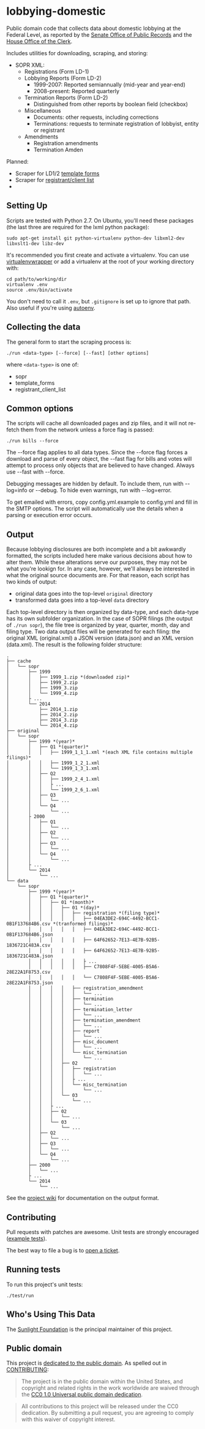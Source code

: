lobbying-domestic
=================

Public domain code that collects data about domestic lobbying at the Federal Level, as reported by the [Senate Office of Public Records](http://www.senate.gov/pagelayout/legislative/one_item_and_teasers/opr.htm) and the [House Office of the Clerk](http://clerk.house.gov/).

Includes utilities for downloading, scraping, and storing:

 - SOPR XML:
   - Registrations (Form LD-1)
   - Lobbying Reports (Form LD-2)
     - 1999-2007: Reported semiannually (mid-year and year-end)
     - 2008-present: Reported quarterly
   - Termination Reports (Form LD-2)
     - Distinguished from other reports by boolean field (checkbox)
   - Miscellaneous 
     - Documents: other requests, including corrections
     - Terminations: requests to terminate registration of lobbyist, entity or registrant
   - Amendments
     - Registration amendments
     - Termination Amden
 
Planned:

 - Scraper for LD1/2 [template forms](http://lobbyingdisclosure.house.gov/software.asp)
 - Scraper for [registrant/client list](http://www.senate.gov/pagelayout/legislative/one_item_and_teasers/clientlist_parent.htm)
 - 

Setting Up
----------

Scripts are tested with Python 2.7. On Ubuntu, you'll need these packages (the last three are required for the lxml python package):

    sudo apt-get install git python-virtualenv python-dev libxml2-dev libxslt1-dev libz-dev

It's recommended you first create and activate a virtualenv. You can use [virtualenvwrapper](https://bitbucket.org/dhellmann/virtualenvwrapper/) or add a virtualenv at the root of your working directory with:

    cd path/to/working/dir
    virtualenv .env
    source .env/bin/activate

You don't need to call it `.env`, but `.gitignore` is set up to ignore that path. Also useful if you're using [autoenv](https://github.com/kennethreitz/autoenv).

Collecting the data
-------------------

The general form to start the scraping process is:

    ./run <data-type> [--force] [--fast] [other options]

where `<data-type>` is one of:

  - sopr
  - template_forms
  - registrant_client_list

Common options
--------------

The scripts will cache all downloaded pages and zip files, and it will not re-fetch them from the network unless a force flag is passed:

    ./run bills --force

The --force flag applies to all data types. Since the --force flag forces a download and parse of every object, the --fast flag for bills and votes will attempt to process only objects that are believed to have changed. Always use --fast with --force.

Debugging messages are hidden by default. To include them, run with --log=info or --debug. To hide even warnings, run with --log=error.

To get emailed with errors, copy config.yml.example to config.yml and fill in the SMTP options. The script will automatically use the details when a parsing or execution error occurs.

Output
------

Because lobbying disclosures are both incomplete and a bit awkwardly formatted, the scripts included here make various decisions about how to alter them. While these alterations serve our purposes, they may not be what you're lookign for. In any case, however, we'll always be interested in what the original source documents are. For that reason, each script has two kinds of output:

  - original data goes into the top-level `original` directory
  - transformed data goes into a top-level `data` directory 
  
Each top-level directory is then organized by data-type, and each data-type has its own subfolder organization. In the case of SOPR filings (the output of `./run sopr`), the file tree is organized by year, quarter, month, day and filing type. Two data output files will be generated for each filing: the original XML (original.xml) a JSON version (data.json) and an XML version (data.xml). The result is the following folder structure:

    .
    ├── cache 
    │   └── sopr 
    │       ├── 1999
    │       │   ├── 1999_1.zip *(downloaded zip)*
    │       │   ├── 1999_2.zip
    │       │   ├── 1999_3.zip
    │       │   └── 1999_4.zip
    │       ├ ...
    │       └── 2014
    │           ├── 2014_1.zip
    │           ├── 2014_2.zip
    │           ├── 2014_3.zip
    │           └── 2014_4.zip
    ├── original 
    │   └── sopr 
    │       ├── 1999 *(year)*
    │       │   ├── Q1 *(quarter)*
    │       │   │   ├── 1999_1_1_1.xml *(each XML file contains multiple filings)*
    │       │   │   ├── 1999_1_2_1.xml
    │       │   │   └── 1999_1_3_1.xml
    │       │   ├── Q2
    │       │   │   ├── 1999_2_4_1.xml
    │       │   │   ├ ...
    │       │   │   └── 1999_2_6_1.xml
    │       │   ├── Q3
    │       │   │   └── ...
    │       │   └── Q4
    │       │       └── ...
    │       ├ 2000
    │       │   ├── Q1
    │       │   │   └── ...
    │       │   ├── Q2
    │       │   │   └── ...
    │       │   ├── Q3
    │       │   │   └── ...
    │       │   └── Q4
    │       │       └── ...
    │       ├ ...
    │       └── 2014
    │           └── ...
    └── data
        └── sopr 
            ├── 1999 *(year)*
            │   ├── Q1 *(quarter)*
            │   │   ├── 01 *(month)*
            │   │   │   ├── 01 *(day)*
            │   │   │   │   ├── registration *(filing type)*
            │   │   │   │   │   ├── 04EA3DE2-694C-4492-BCC1-0B1F137684B6.csv *(tranformed filings)*
            │   │   │   │   │   ├── 04EA3DE2-694C-4492-BCC1-0B1F137684B6.json
            │   │   │   │   │   ├── 64F62652-7E13-4E7B-92B5-1836721C483A.csv
            │   │   │   │   │   ├── 64F62652-7E13-4E7B-92B5-1836721C483A.json
            │   │   │   │   │   ├ ...
            │   │   │   │   │   ├── C7808F4F-5EBE-4005-B5A6-28E22A1F8753.csv
            │   │   │   │   │   └── C7808F4F-5EBE-4005-B5A6-28E22A1F8753.json
            │   │   │   │   ├── registration_amendment
            │   │   │   │   │   └── ...
            │   │   │   │   ├── termination
            │   │   │   │   │   └── ...
            │   │   │   │   ├── termination_letter
            │   │   │   │   │   └── ...
            │   │   │   │   ├── termination_amendment
            │   │   │   │   │   └── ...
            │   │   │   │   ├── report
            │   │   │   │   │   └── ...
            │   │   │   │   ├── misc_document
            │   │   │   │   │   └── ...
            │   │   │   │   └── misc_termination
            │   │   │   │       └── ...
            │   │   │   ├── 02
            │   │   │   │   ├── registration
            │   │   │   │   │   └── ...
            │   │   │   │   ├ ...
            │   │   │   │   └── misc_termination
            │   │   │   │       └── ...
            │   │   │   └── 03
            │   │   │       └── ...
            │   │   ├ ...
            │   │   ├── 02
            │   │   │   └── ...
            │   │   └── 03
            │   │       └── ...
            │   ├── Q2
            │   │   └── ...
            │   ├── Q3
            │   │   └── ...
            │   └── Q4
            │       └── ...
            ├── 2000
            │   └── ...
            ├ ...
            └── 2014
                └── ...

See the [project wiki](https://github.com/sunlightlabs/lobbying-domestic/wiki) for documentation on the output format.

Contributing
------------

Pull requests with patches are awesome. Unit tests are strongly encouraged ([example tests](https://github.com/sunlightlabs/lobbying-domestic/blob/master/test/test_sopr.py)).

The best way to file a bug is to [open a ticket](https://github.com/sunlightlabs/lobbying-domestic/issues).

Running tests
-------------

To run this project's unit tests:

    ./test/run

Who's Using This Data
---------------------

The [Sunlight Foundation](http://sunlightfoundation.com) is the principal maintainer of this project.

## Public domain

This project is [dedicated to the public domain](LICENSE). As spelled out in [CONTRIBUTING](CONTRIBUTING.md):

> The project is in the public domain within the United States, and copyright and related rights in the work worldwide are waived through the [CC0 1.0 Universal public domain dedication](http://creativecommons.org/publicdomain/zero/1.0/).

> All contributions to this project will be released under the CC0 dedication. By submitting a pull request, you are agreeing to comply with this waiver of copyright interest.
